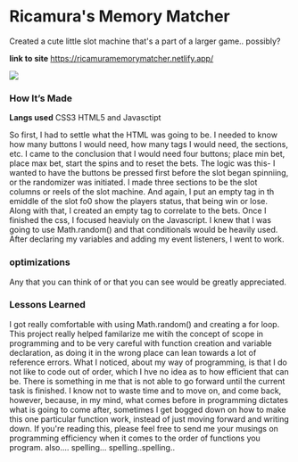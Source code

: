 # Ricamura's Memory Matcher
Created a cute little slot machine that's a part of a larger game.. possibly? 

**link to site** https://ricamuramemorymatcher.netlify.app/

<img src='slotmachine.png'>

### How It’s Made

<b>Langs used</b> CSS3 HTML5 and Javasctipt

So first, I had to settle what the HTML was going to be. I needed to know how many buttons I would need, how many tags I would need, the sections, etc. I came to the conclusion that I would need four buttons; place min bet, place max bet, start the spins and to reset the bets. The logic was this- I wanted to have the buttons be pressed first before the slot began spinniing, or the randomizer was initiated. I made three sections to be the slot columns or reels of the slot machine. And again, I put an empty tag in th emiddle of the slot fo0 show the players status, that being win or lose. Along with that, I created an empty tag to correlate to the bets. 
Once I finished the css, I focused heaviuly on the Javascript. I knew that I was going to use Math.random() and that conditionals would be heavily used. After declaring my variables and adding my event listeners, I went to work. 

<!-- this is whatever  -->

### optimizations

Any that you can think of or that you can see would be greatly appreciated. 

### Lessons Learned

I got really comfortable with using Math.random() and creating a for loop. This project really helped familarize me witih the concept of scope in programming and to be very careful with function creation and variable declaration, as doing it in the wrong place can lean towards a lot of reference errors. 
What I noticed, about my way of programming, is that I do not like to code out of order, which I hve no idea as to how efficient that can be. There is something in me that is not able to go forward until the current task is finished. I know not to waste time and to move on, and come back, however, because, in my mind, what comes before in programming dictates what is going to come after, sometimes I get bogged down on how to make this one particular function work, instead of just moving forward and writing down. 
If you're reading this, please feel free to send me your musings on programming efficiency when it comes to the order of functions you program. 
also.... spelling... spelling..spelling..